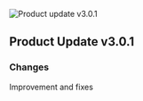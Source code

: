 ![Product update v3.0.1](https://github.com/VideoEngager/videoengager-agent-sdk/releases/download/v3.0.1/RELEASE_IMAGE.png)

## Product Update v3.0.1

### Changes

Improvement and fixes